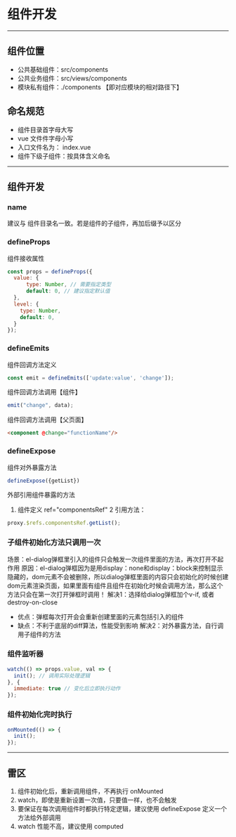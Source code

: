 # 组件开发

---

## 组件位置
- 公共基础组件：src/components
- 公共业务组件：src/views/components
- 模块私有组件：./components 【即对应模块的相对路径下】

## 命名规范
- 组件目录首字母大写
- vue 文件件字母小写
- 入口文件名为： index.vue
- 组件下级子组件：按具体含义命名

--- 
## 组件开发

### name
建议与 组件目录名一致。若是组件的子组件，再加后缀予以区分

### defineProps
组件接收属性
```javascript
const props = defineProps({
  value: {
      type: Number, // 需要指定类型
      default: 0, // 建议指定默认值
  },
  level: {
    type: Number,
    default: 0,
  }
});
```

### defineEmits
组件回调方法定义
```javascript
const emit = defineEmits(['update:value', 'change']);
```
组件回调方法调用【组件】
```javascript
emit("change", data);
```

组件回调方法调用【父页面】
```html
<component @change="functionName"/>
```

### defineExpose
组件对外暴露方法
```javascript
defineExpose({getList})
```
外部引用组件暴露的方法
1. 组件定义 ref="componentsRef"
   2 引用方法：
```javascript
proxy.$refs.componentsRef.getList();
```

### 子组件初始化方法只调用一次
场景：el-dialog弹框里引入的组件只会触发一次组件里面的方法，再次打开不起作用
原因：el-dialog弹框因为是用display：none和display：block来控制显示隐藏的，dom元素不会被删除，所以dialog弹框里面的内容只会初始化的时候创建dom元素渲染页面，如果里面有组件且组件在初始化时候会调用方法，那么这个方法只会在第一次打开弹框时调用！
解决1：选择给dialog弹框加个v-if, 或者 destroy-on-close
- 优点：弹框每次打开会会重新创建里面的元素包括引入的组件
- 缺点：不利于底层的diff算法，性能受到影响
解决2：对外暴露方法，自行调用子组件的方法

### 组件监听器
```javascript
watch(() => props.value, val => {
  init(); // 调用实际处理逻辑
}, {
  immediate: true // 变化后立即执行动作
});
```

### 组件初始化完时执行
```javascript
onMounted(() => {
  init();
});
```

---

## 雷区
1. 组件初始化后，重新调用组件，不再执行 onMounted
2. watch，即使是重新设置一次值，只要值一样，也不会触发
3. 要保证在每次调用组件时都执行特定逻辑，建议使用 defineExpose 定义一个方法给外部调用
4. watch 性能不高，建议使用 computed

